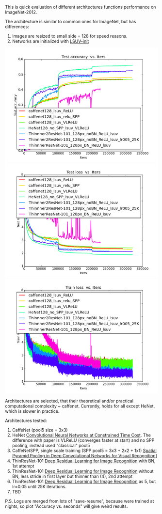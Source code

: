 This is quick evaluation of different architectures functions performance on ImageNet-2012. 

The architecture is similar to common ones for ImageNet, but has differences:

1. Images are resized to small side = 128 for speed reasons.
2. Networks are initialized with [LSUV-init](http://arxiv.org/abs/1511.06422)


![CaffeNet128 test accuracy](/logs/architectures/img/0.png)
![CaffeNet128 test accuracy](/logs/architectures/img/2.png)
![CaffeNet128 test accuracy](/logs/architectures/img/6.png)

Architectures are selected, that their theoretical and/or practical computational complexity ~ caffenet. Currently, holds for all except HeNet, which is slower in practice. 

Architectures tested:

1. CaffeNet (pool5 size = 3x3)
2. HeNet [Convolutional Neural Networks at Constrained Time Cost](http://arxiv.org/abs/1412.1710). The difference with paper is VLReLU (converges faster at start) and no SPP pooling, instead used "classical" pool5
3. CaffeNetSPP, single scale training (SPP pool5 = 3x3 + 2x2 + 1x1) [Spatial Pyramid Pooling in Deep Convolutional Networks for Visual Recognition](http://arxiv.org/abs/1406.4729)]
4. ThinResNet-101 [Deep Residual Learning for Image Recognition](http://arxiv.org/abs/1512.03385) with BN, 1st attempt
5. ThinResNet-101 [Deep Residual Learning for Image Recognition](http://arxiv.org/abs/1512.03385) without BN, less stride in first layer but thinner than (4), 2nd attempt
6. ThinResNet-101 [Deep Residual Learning for Image Recognition](http://arxiv.org/abs/1512.03385) as 5, but lr=0.05 until 25K iterations.
7. TBD

P.S. Logs are merged from lots of "save-resume", because were trained at nights, so plot "Accuracy vs. seconds" will give weird results. 

